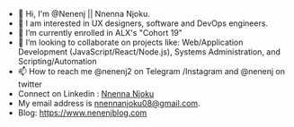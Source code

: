 - 👋 Hi, I'm @Nenenj || Nnenna Njoku.
- 👀 I am interested in UX designers, software and DevOps engineers.
- 🌱 I’m currently enrolled in ALX's "Cohort 19"
- 💞️ I’m looking to collaborate on projects like: Web/Application Development (JavaScript/React/Node.js), Systems Administration, and Scripting/Automation 
- 📫 How to reach me @nenenj2 on Telegram /Instagram and @nenenj on twitter 
- Connect on Linkedin : [Nnenna Njoku](https://www.linkedin.com/in/nnenna-njoku-23941376/)
- My email address is nnennanjoku08@gmail.com.
- Blog: https://www.nenenjblog.com

<!---
Nenenj/Nenenj is a ✨ special ✨ repository because its `README.md` (this file) appears on your GitHub profile.
You can click the Preview link to take a look at your changes.
--->
